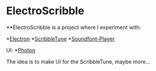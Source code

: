 # ElectroScribble

**ElectroScribble is a project where I experiment with:

*[Electron](https://electron.atom.io)
*[ScribbleTune](http://scribbletune.com/)
*[Soundfont-Player](https://github.com/danigb/soundfont-player)

UI:
*[Photon](http://photonkit.com)

The idea is to make UI for the ScribbleTune, maybe more...

